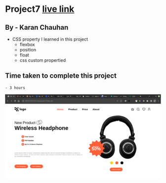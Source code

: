 # Project7 [live link](https://css-projects-07.netlify.app/)

## By - Karan Chauhan

- CSS property I learned in this project
    - flexbox
    - position
    - float
    - css custom propertied
## Time taken to complete this project
    - 3 hours

![image](project7.png)
